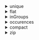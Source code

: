 <details>
  <summary>unique</summary>

  ```javascript
    const collection = [1, 2, 2, 3, 4]

    collection.unique() // Returns [1, 2, 3, 4]
  ```

</details>

<details>
  <summary>flat</summary>

  ```javascript
    const collection = [[1, 2], [2, 3, 4]]

    collection.flat() // Returns [1, 2, 2, 3, 4]
  ```

</details>

<details>
  <summary>inGroups</summary>

  ```javascript
    const collection = const collection = [1, 2, 2, 3, 4, 5, 6]
    collection.inGroups() // Returns [ [ 1, 2, 2 ], [ 3, 4, 5 ], [ 6 ] ]
  ```

  ```javascript
    const collection = [1, 2, 2, 3, 4, 5]
    collection.inGroups() // Returns [ [ 1, 2 ], [ 2, 3 ], [ 4, 5 ] ]
  ```

</details>

<details>
  <summary>occurences</summary>

  ```javascript
    const collection = [1, 2, 2, 3, 4, 5, 6]
    collection.occurences() // Returns [ [ 1, 2, 2 ], [ 3, 4, 5 ], [ 6 ] ]
  ```

  ```javascript
    const collection = [1, 2, 2, 3, 3, 3, 4, 4, 5]
    collection.occurences() // Returns [ [ 1, 1 ], [ 2, 2 ], [ 3, 3 ], [ 4, 2 ], [ 5, 1 ] ]
  ```

</details>

<details>
  <summary>compact</summary>

  ```javascript
    const collection = [1, 2, null, 3, undefined, 4, '', 5]
    collection.compact() // Returns [ 1, 2, 3, 4, 5 ]
  ```

</details>

<details>
  <summary>zip</summary>

  ```javascript
    const collection = [1, 2, 3]
    collection.zip([4,5,6]) // Returns [ 1, 2, 3, 4, 5, 6 ]
  ```

</details>